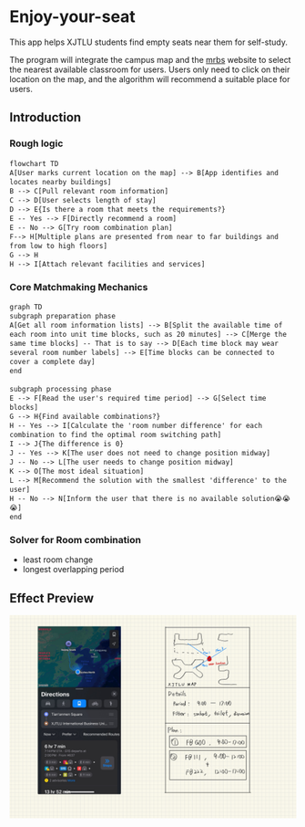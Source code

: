 # Enjoy-your-seat
This app helps XJTLU students find empty seats near them for self-study.

The program will integrate the campus map and the [mrbs](https://mrbs.xjtlu.edu.cn/) website to select the nearest available classroom for users. Users only need to click on their location on the map, and the algorithm will recommend a suitable place for users.

## Introduction

<!-- Use this if your README is long to help users navigate. -->

### Rough logic

```mermaid
flowchart TD
A[User marks current location on the map] --> B[App identifies and locates nearby buildings]
B --> C[Pull relevant room information]
C --> D[User selects length of stay]
D --> E{Is there a room that meets the requirements?}
E -- Yes --> F[Directly recommend a room]
E -- No --> G[Try room combination plan]
F--> H[Multiple plans are presented from near to far buildings and from low to high floors]
G --> H
H --> I[Attach relevant facilities and services]
```

### Core Matchmaking Mechanics

```mermaid
graph TD
subgraph preparation phase
A[Get all room information lists] --> B[Split the available time of each room into unit time blocks, such as 20 minutes] --> C[Merge the same time blocks] -- That is to say --> D[Each time block may wear several room number labels] --> E[Time blocks can be connected to cover a complete day]
end

subgraph processing phase
E --> F[Read the user's required time period] --> G[Select time blocks]
G --> H{Find available combinations?}
H -- Yes --> I[Calculate the 'room number difference' for each combination to find the optimal room switching path]
I --> J{The difference is 0}
J -- Yes --> K[The user does not need to change position midway]
J -- No --> L[The user needs to change position midway]
K --> O[The most ideal situation]
L --> M[Recommend the solution with the smallest 'difference' to the user]
H -- No --> N[Inform the user that there is no available solution😭😭😭]
end
```
### Solver for Room combination
- least room change
- longest overlapping period

## Effect Preview
![](Schematic%20diagram.jpg)
